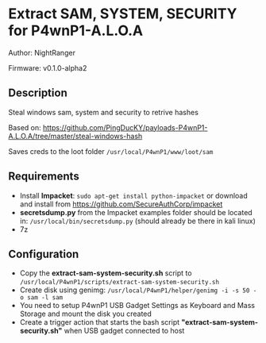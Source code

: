 # Extract SAM, SYSTEM, SECURITY for P4wnP1-A.L.O.A

Author: NightRanger

Firmware: v0.1.0-alpha2

## Description

Steal windows sam, system and security to retrive hashes

Based on: https://github.com/PingDucKY/payloads-P4wnP1-A.L.O.A/tree/master/steal-windows-hash

Saves creds to the loot folder `/usr/local/P4wnP1/www/loot/sam`

## Requirements

- Install **Impacket**: `sudo apt-get install python-impacket` or download and install from https://github.com/SecureAuthCorp/impacket
- **secretsdump.py** from the Impacket examples folder should be located in: `/usr/local/bin/secretsdump.py` (should already be there in kali linux)
- 7z

## Configuration

- Copy the **extract-sam-system-security.sh** script to `/usr/local/P4wnP1/scripts/extract-sam-system-security.sh`
- Create disk using genimg: `/usr/local/P4wnP1/helper/genimg -i -s 50 -o sam -l sam`
- You need to setup P4wnP1 USB Gadget Settings as Keyboard and Mass Storage and mount the disk you created
- Create a trigger action that starts the bash script **"extract-sam-system-security.sh"** when USB gadget connected to host
